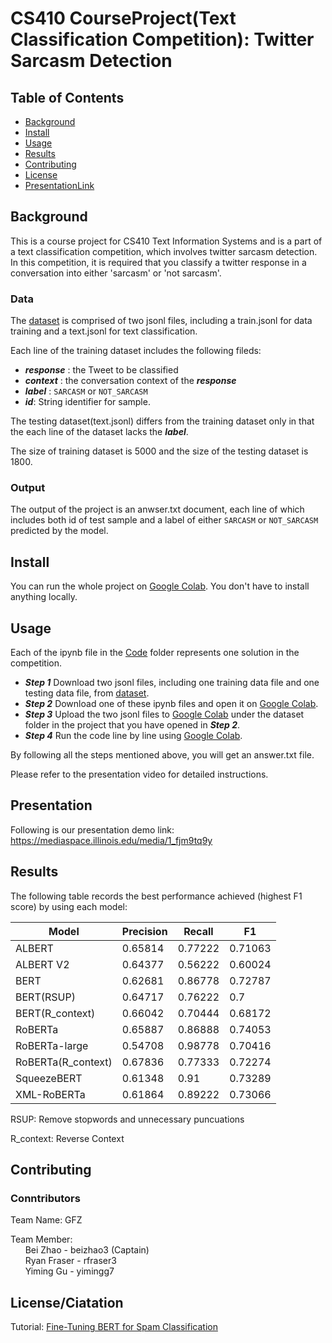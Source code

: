 # CS410 CourseProject(Text Classification Competition): Twitter Sarcasm Detection 

## Table of Contents

- [Background](#background)
- [Install](#install)
- [Usage](#usage)
- [Results](#results)
- [Contributing](#contributing)
- [License](#license)
- [PresentationLink](#Presentation)

## Background

This is a course project for CS410 Text Information Systems and is a part of a text classification competition, which involves twitter sarcasm detection.
In this competition, it is required that you classify a twitter response in a conversation into either 'sarcasm' or 'not sarcasm'.

### Data

The [dataset](https://github.com/bzhao10/CourseProject/tree/main/data) is comprised of two jsonl files, including a train.jsonl for data training and a text.jsonl for text classification.

Each line of the training dataset includes the following fileds:
- ***response*** :  the Tweet to be classified
- ***context*** : the conversation context of the ***response***
- ***label*** : `SARCASM` or `NOT_SARCASM` 
- ***id***:  String identifier for sample.

The testing dataset(text.jsonl) differs from the training dataset only in that the each line of the dataset lacks the ***label***.

The size of training dataset is 5000 and the size of the testing dataset is 1800.

### Output
The output of the project is an anwser.txt document, each line of which includes both id of test sample and a label of either `SARCASM` or `NOT_SARCASM` predicted by the model.

## Install

You can run the whole project on [Google Colab](https://colab.research.google.com/). You don't have to install anything locally.

## Usage

Each of the ipynb file in the [Code](https://github.com/bzhao10/CourseProject/tree/main/Code) folder represents one solution in the competition.

- ***Step 1*** Download two jsonl files, including one training data file and one testing data file, from [dataset](https://github.com/bzhao10/CourseProject/tree/main/data).
- ***Step 2*** Download one of these ipynb files and open it on [Google Colab](https://colab.research.google.com/).
- ***Step 3*** Upload the two jsonl files to [Google Colab](https://colab.research.google.com/) under the dataset folder in the project that you have opened in ***Step 2***.
- ***Step 4*** Run the code line by line using [Google Colab](https://colab.research.google.com/).

By following all the steps mentioned above, you will get an answer.txt file.

Please refer to the presentation video for detailed instructions.

## Presentation

Following is our presentation demo link: 
https://mediaspace.illinois.edu/media/1_fjm9tq9y

## Results

The following table records the best performance achieved (highest F1 score) by using each model:

| Model| Precision | Recall| F1 |
|-------|-------|-------|-------|
| ALBERT  | 0.65814 |0.77222 | 0.71063 |
| ALBERT V2  | 0.64377 |0.56222 | 0.60024 |
| BERT  | 0.62681 | 0.86778 | 0.72787 |
| BERT(RSUP) | 0.64717 | 0.76222 | 0.7 |
| BERT(R_context) | 0.66042 | 0.70444 | 0.68172 |
| RoBERTa  | 0.65887 | 0.86888 | 0.74053 |
| RoBERTa-large  | 0.54708 | 0.98778 | 0.70416 |
| RoBERTa(R_context)  | 0.67836 | 0.77333 | 0.72274 |
| SqueezeBERT  | 0.61348 | 0.91 | 0.73289 |
| XML-RoBERTa  | 0.61864 | 0.89222 | 0.73066 |

RSUP: Remove stopwords and unnecessary puncuations

R_context: Reverse Context

## Contributing

### Conntributors
Team Name: GFZ

Team Member: <br />
&nbsp;&nbsp;&nbsp;&nbsp;&nbsp;&nbsp;Bei Zhao - beizhao3 (Captain) <br />
&nbsp;&nbsp;&nbsp;&nbsp;&nbsp;&nbsp;Ryan Fraser - rfraser3 <br />
&nbsp;&nbsp;&nbsp;&nbsp;&nbsp;&nbsp;Yiming Gu - yimingg7 <br />

## License/Ciatation
Tutorial: [Fine-Tuning BERT for Spam Classification](https://colab.research.google.com/github/prateekjoshi565/Fine-Tuning-BERT/blob/master/Fine_Tuning_BERT_for_Spam_Classification.ipynb#scrollTo=k1USGTntS3TS)
